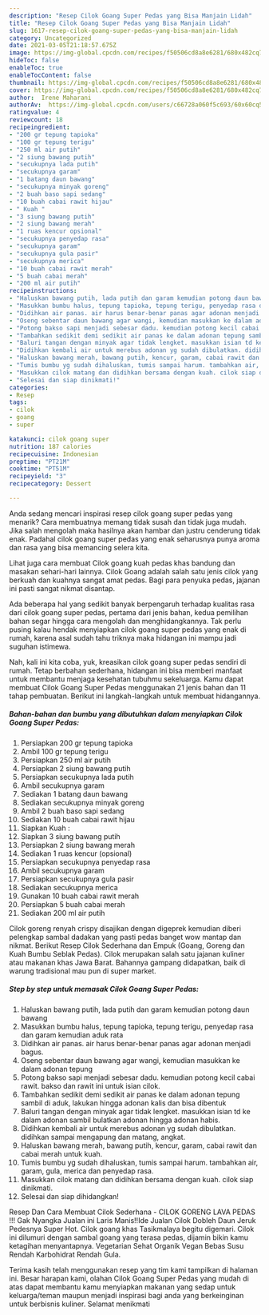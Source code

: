 ```yaml
---
description: "Resep Cilok Goang Super Pedas yang Bisa Manjain Lidah"
title: "Resep Cilok Goang Super Pedas yang Bisa Manjain Lidah"
slug: 1617-resep-cilok-goang-super-pedas-yang-bisa-manjain-lidah
category: Uncategorized
date: 2021-03-05T21:18:57.675Z
image: https://img-global.cpcdn.com/recipes/f50506cd8a8e6281/680x482cq70/cilok-goang-super-pedas-foto-resep-utama.jpg
hideToc: false
enableToc: true
enableTocContent: false
thumbnail: https://img-global.cpcdn.com/recipes/f50506cd8a8e6281/680x482cq70/cilok-goang-super-pedas-foto-resep-utama.jpg
cover: https://img-global.cpcdn.com/recipes/f50506cd8a8e6281/680x482cq70/cilok-goang-super-pedas-foto-resep-utama.jpg
author:  Irene Maharani
authorAv:  https://img-global.cpcdn.com/users/c66728a060f5c693/60x60cq50/avatar.jpg
ratingvalue: 4
reviewcount: 18
recipeingredient:
- "200 gr tepung tapioka"
- "100 gr tepung terigu"
- "250 ml air putih"
- "2 siung bawang putih"
- "secukupnya lada putih"
- "secukupnya garam"
- "1 batang daun bawang"
- "secukupnya minyak goreng"
- "2 buah baso sapi sedang"
- "10 buah cabai rawit hijau"
- " Kuah "
- "3 siung bawang putih"
- "2 siung bawang merah"
- "1 ruas kencur opsional"
- "secukupnya penyedap rasa"
- "secukupnya garam"
- "secukupnya gula pasir"
- "secukupnya merica"
- "10 buah cabai rawit merah"
- "5 buah cabai merah"
- "200 ml air putih"
recipeinstructions:
- "Haluskan bawang putih, lada putih dan garam kemudian potong daun bawang"
- "Masukkan bumbu halus, tepung tapioka, tepung terigu, penyedap rasa dan garam kemudian aduk rata"
- "Didihkan air panas. air harus benar-benar panas agar adonan menjadi bagus."
- "Oseng sebentar daun bawang agar wangi, kemudian masukkan ke dalam adonan tepung"
- "Potong bakso sapi menjadi sebesar dadu. kemudian potong kecil cabai rawit. bakso dan rawit ini untuk isian cilok."
- "Tambahkan sedikit demi sedikit air panas ke dalam adonan tepung sambil di aduk, lakukan hingga adonan kalis dan bisa dibentuk"
- "Baluri tangan dengan minyak agar tidak lengket. masukkan isian td ke dalam adonan sambil bulatkan adonan hingga adonan habis."
- "Didihkan kembali air untuk merebus adonan yg sudah dibulatkan. didihkan sampai mengapung dan matang, angkat."
- "Haluskan bawang merah, bawang putih, kencur, garam, cabai rawit dan cabai merah untuk kuah."
- "Tumis bumbu yg sudah dihaluskan, tumis sampai harum. tambahkan air, garam, gula, merica dan penyedap rasa."
- "Masukkan cilok matang dan didihkan bersama dengan kuah. cilok siap dinikmati."
- "Selesai dan siap dinikmati!"
categories:
- Resep
tags:
- cilok
- goang
- super

katakunci: cilok goang super 
nutrition: 187 calories
recipecuisine: Indonesian
preptime: "PT21M"
cooktime: "PT51M"
recipeyield: "3"
recipecategory: Dessert

---
```



Anda sedang mencari inspirasi resep cilok goang super pedas yang menarik? Cara membuatnya memang tidak susah dan tidak juga mudah. Jika salah mengolah maka hasilnya akan hambar dan justru cenderung tidak enak. Padahal cilok goang super pedas yang enak seharusnya punya aroma dan rasa yang bisa memancing selera kita.


Lihat juga cara membuat Cilok goang kuah pedas khas bandung dan masakan sehari-hari lainnya. Cilok Goang adalah salah satu jenis cilok yang berkuah dan kuahnya sangat amat pedas. Bagi para penyuka pedas, jajanan ini pasti sangat nikmat disantap.

Ada beberapa hal yang sedikit banyak berpengaruh terhadap kualitas rasa dari cilok goang super pedas, pertama dari jenis bahan, kedua pemilihan bahan segar hingga cara mengolah dan menghidangkannya. Tak perlu pusing kalau hendak menyiapkan cilok goang super pedas yang enak di rumah, karena asal sudah tahu triknya maka hidangan ini mampu jadi suguhan istimewa.


Nah, kali ini kita coba, yuk, kreasikan cilok goang super pedas sendiri di rumah. Tetap berbahan sederhana, hidangan ini bisa memberi manfaat untuk membantu menjaga kesehatan tubuhmu sekeluarga. Kamu dapat membuat Cilok Goang Super Pedas menggunakan 21 jenis bahan dan 11 tahap pembuatan. Berikut ini langkah-langkah untuk membuat hidangannya.

<!--inarticleads1-->

##### Bahan-bahan dan bumbu yang dibutuhkan dalam menyiapkan Cilok Goang Super Pedas:

1. Persiapkan 200 gr tepung tapioka
1. Ambil 100 gr tepung terigu
1. Persiapkan 250 ml air putih
1. Persiapkan 2 siung bawang putih
1. Persiapkan secukupnya lada putih
1. Ambil secukupnya garam
1. Sediakan 1 batang daun bawang
1. Sediakan secukupnya minyak goreng
1. Ambil 2 buah baso sapi sedang
1. Sediakan 10 buah cabai rawit hijau
1. Siapkan  Kuah :
1. Siapkan 3 siung bawang putih
1. Persiapkan 2 siung bawang merah
1. Sediakan 1 ruas kencur (opsional)
1. Persiapkan secukupnya penyedap rasa
1. Ambil secukupnya garam
1. Persiapkan secukupnya gula pasir
1. Sediakan secukupnya merica
1. Gunakan 10 buah cabai rawit merah
1. Persiapkan 5 buah cabai merah
1. Sediakan 200 ml air putih


Cilok goreng renyah crispy disajikan dengan digeprek kemudian diberi pelengkap sambal dadakan yang pasti pedas banget wow mantap dan nikmat. Berikut Resep Cilok Sederhana dan Empuk (Goang, Goreng dan Kuah Bumbu Seblak Pedas). Cilok merupakan salah satu jajanan kuliner atau makanan khas Jawa Barat. Bahannya gampang didapatkan, baik di warung tradisional mau pun di super market. 

<!--inarticleads2-->

##### Step by step untuk memasak Cilok Goang Super Pedas:

1. Haluskan bawang putih, lada putih dan garam kemudian potong daun bawang
1. Masukkan bumbu halus, tepung tapioka, tepung terigu, penyedap rasa dan garam kemudian aduk rata
1. Didihkan air panas. air harus benar-benar panas agar adonan menjadi bagus.
1. Oseng sebentar daun bawang agar wangi, kemudian masukkan ke dalam adonan tepung
1. Potong bakso sapi menjadi sebesar dadu. kemudian potong kecil cabai rawit. bakso dan rawit ini untuk isian cilok.
1. Tambahkan sedikit demi sedikit air panas ke dalam adonan tepung sambil di aduk, lakukan hingga adonan kalis dan bisa dibentuk
1. Baluri tangan dengan minyak agar tidak lengket. masukkan isian td ke dalam adonan sambil bulatkan adonan hingga adonan habis.
1. Didihkan kembali air untuk merebus adonan yg sudah dibulatkan. didihkan sampai mengapung dan matang, angkat.
1. Haluskan bawang merah, bawang putih, kencur, garam, cabai rawit dan cabai merah untuk kuah.
1. Tumis bumbu yg sudah dihaluskan, tumis sampai harum. tambahkan air, garam, gula, merica dan penyedap rasa.
1. Masukkan cilok matang dan didihkan bersama dengan kuah. cilok siap dinikmati.
1. Selesai dan siap dihidangkan!

Resep Dan Cara Membuat Cilok Sederhana - CILOK GORENG LAVA PEDAS !!! Gak Nyangka Jualan ini Laris Manis‼Ide Jualan Cilok Dobleh Daun Jeruk Pedesnya Super Hot. Cilok goang khas Tasikmalaya begitu digemari. Cilok ini dilumuri dengan sambal goang yang terasa pedas, dijamin bikin kamu ketagihan menyantapnya. Vegetarian Sehat Organik Vegan Bebas Susu Rendah Karbohidrat Rendah Gula. 

Terima kasih telah menggunakan resep yang tim kami tampilkan di halaman ini. Besar harapan kami, olahan Cilok Goang Super Pedas yang mudah di atas dapat membantu kamu menyiapkan makanan yang sedap untuk keluarga/teman maupun menjadi inspirasi bagi anda yang berkeinginan untuk berbisnis kuliner. Selamat menikmati
